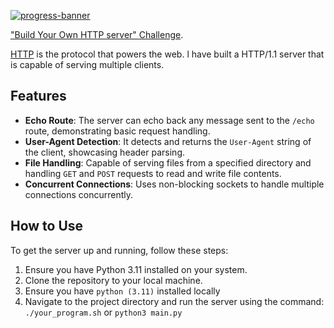 [![progress-banner](https://backend.codecrafters.io/progress/http-server/8ffde7bc-69d4-4220-8665-1bb2cac894b9)](https://app.codecrafters.io/users/codecrafters-bot?r=2qF)

["Build Your Own HTTP server" Challenge](https://app.codecrafters.io/courses/http-server/overview).

[HTTP](https://en.wikipedia.org/wiki/Hypertext_Transfer_Protocol) is the
protocol that powers the web. l have built a HTTP/1.1 server
that is capable of serving multiple clients.

## Features

- **Echo Route**: The server can echo back any message sent to the `/echo` route, demonstrating basic request handling.
- **User-Agent Detection**: It detects and returns the `User-Agent` string of the client, showcasing header parsing.
- **File Handling**: Capable of serving files from a specified directory and handling `GET` and `POST` requests to read and write file contents.
- **Concurrent Connections**: Uses non-blocking sockets to handle multiple connections concurrently.

## How to Use

To get the server up and running, follow these steps:

1. Ensure you have Python 3.11 installed on your system.
2. Clone the repository to your local machine.
3. Ensure you have `python (3.11)` installed locally
4. Navigate to the project directory and run the server using the command: `./your_program.sh` or `python3 main.py`
